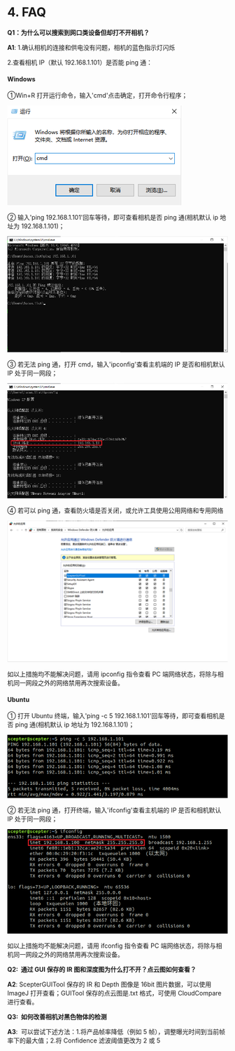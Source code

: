 # 4. FAQ

**Q1：为什么可以搜索到网口类设备但却打不开相机？**

**A1**: 1.确认相机的连接和供电没有问题，相机的蓝色指示灯闪烁

2.查看相机 IP（默认 192.168.1.101）是否能 ping 通：

<!-- tabs:start -->

#### **Windows**

①Win+R 打开运行命令，输入'cmd'点击确定，打开命令行程序；

![打开cmd](<pic/cmd open.png>)

② 输入'ping 192.168.1.101'回车等待，即可查看相机是否 ping 通(相机默认 ip 地址为 192.168.1.101)；

![ping通相机](<pic/ping ip.png>)

③ 若无法 ping 通，打开 cmd，输入'ipconfig'查看主机端的 IP 是否和相机默认 IP 处于同一网段；

![ipconfig](pic/ipconfig.png)

④ 若可以 ping 通，查看防火墙是否关闭，或允许工具使用公用网络和专用网络

![设置防火墙](<pic/windows defender.png>)

如以上措施均不能解决问题，请用 ipconfig 指令查看 PC 端网络状态，将除与相机同一网段之外的网络禁用再次搜索设备。

#### **Ubuntu**

① 打开 Ubuntu 终端，输入'ping -c 5 192.168.1.101'回车等待，即可查看相机是否 ping 通(相机默认 ip 地址为 192.168.1.101)；

![ping通相机](<pic/Ubuntu ping ip.png>)

② 若无法 ping 通，打开终端，输入'ifconfig'查看主机端的 IP 是否和相机默认 IP 处于同一网段；

![Ubuntu ifconfig](<pic/Ubuntu ifconfig.png>)

如以上措施均不能解决问题，请用 ifconfig 指令查看 PC 端网络状态，将除与相机同一网段之外的网络禁用再次搜索设备。

<!-- tabs:end -->

**Q2:  通过 GUI 保存的 IR 图和深度图为什么打不开？点云图如何查看？**

**A2**: ScepterGUITool 保存的 IR 和 Depth 图像是 16bit 图片数据，可以使用 ImageJ 打开查看；GUITool 保存的点云图是.txt 格式，可使用 CloudCompare 进行查看。

**Q3:  如何改善相机对黑色物体的检测**

**A3**:  可以尝试下述方法：1.将产品帧率降低（例如 5 帧），调整曝光时间到当前帧率下的最大值；2.将 Confidence 滤波阈值更改为 2 或 5
